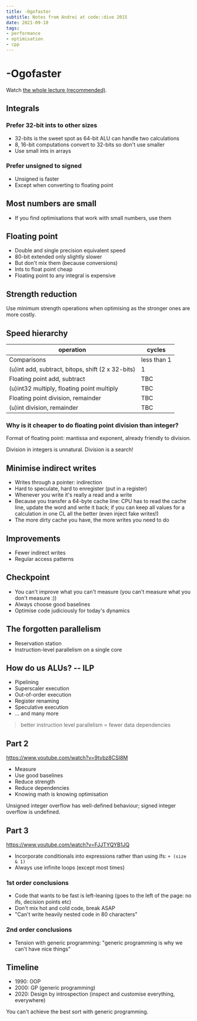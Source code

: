 ```yaml
---
title: -Ogofaster
subtitle: Notes from Andrei at code::dive 2015
date: 2021-09-10
tags:
- performance
- optimisation
- cpp
---
```


# -Ogofaster
Watch [the whole lecture (recommended)](https://www.youtube.com/watch?v=vrfYLlR8X8k).

## Integrals
### Prefer 32-bit ints to other sizes
- 32-bits is the sweet spot as 64-bit ALU can handle two calculations
- 8, 16-bit computations convert to 32-bits so don't use smaller
- Use small ints in arrays

### Prefer unsigned to signed
- Unsigned is faster
- Except when converting to floating point

## Most numbers are small
- If you find optimisations that work with small numbers, use them

## Floating point
- Double and single precision equivalent speed
- 80-bit extended only slightly slower
- But don't mix them (because conversions)
- Ints to float point cheap
- Floating point to any integral is expensive

## Strength reduction
Use minimum strength operations when optimising as the stronger ones are more costly.

## Speed hierarchy
| operation | cycles |
|---|---|
| Comparisons | less than 1 |
| (u)int add, subtract, bitops, shift (2 x 32-bits) | 1 |
| Floating point add, subtract | TBC |
| (u)int32 multiply, floating point multiply | TBC |
| Floating point division, remainder | TBC |
| (u)int division, remainder | TBC |

### Why is it cheaper to do floating point division than integer?
Format of floating point: mantissa and exponent, already friendly to division.

Division in integers is unnatural. Division is a search!

## Minimise indirect writes
- Writes through a pointer: indirection
- Hard to speculate, hard to enregister (put in a register)
- Whenever you write it's really a read and a write
- Because you transfer a 64-byte cache line: CPU has to read the cache line, update the word and write it back; if you can keep all values for a calculation in one CL all the better (even inject fake writes!)
- The more dirty cache you have, the more writes you need to do

## Improvements
- Fewer indirect writes
- Regular access patterns

## Checkpoint
- You can't improve what you can't measure (you can't measure what you don't measure :))
- Always choose good baselines
- Optimise code judiciously for today's dynamics

## The forgotten parallelism
- Reservation station
- Instruction-level parallelism on a single core

## How do us ALUs? -- ILP
- Pipelining
- Superscaler execution
- Out-of-order execution
- Register renaming
- Speculative execution
- ... and many more

> better instruction level parallelism = fewer data dependencies

## Part 2
https://www.youtube.com/watch?v=9tvbz8CSI8M

- Measure
- Use good baselines
- Reduce strength
- Reduce dependencies
- Knowing math is knowing optimisation

Unsigned integer overflow has well-defined behaviour; signed integer overflow is undefined.

## Part 3
https://www.youtube.com/watch?v=FJJTYQYB1JQ

- Incorporate conditionals into expressions rather than using ifs: `+ (size & 1)`
- Always use infinite loops (except most times)

### 1st order conclusions
- Code that wants to be fast is left-leaning (goes to the left of the page: no
ifs, decision points etc)
- Don't mix hot and cold code, break ASAP
- "Can't write heavily nested code in 80 characters"

### 2nd order conclusions
- Tension with generic programming: "generic programming is why we can't have nice things"

## Timeline
- 1990: OOP
- 2000: GP (generic programming)
- 2020: Design by introspection (inspect and customise everything, everywhere)

You can't achieve the best sort with generic programming.
